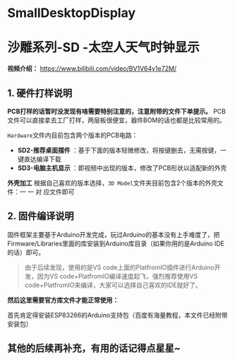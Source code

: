 # SmallDesktopDisplay
# 沙雕系列-SD -太空人天气时钟显示

**视频介绍：** https://www.bilibili.com/video/BV1V64y1e72M/

## 1. 硬件打样说明

**PCB打样的话暂时没发现有啥需要特别注意的，注意附带的文件下单提示。** PCB文件可以直接拿去工厂打样，两层板很便宜，器件BOM的话也都是比较常用的。

`Hardware`文件内目前包含两个版本的PCB电路：

* **SD2-推荐桌面摆件** ：基于下面的版本轻微修改，将按键删去，无需按键，一键直达编译下载
* **SD3-电脑主机显示** ：即视频中出现的版本，修改了PCB形状以适配新的外壳


**外壳加工** 根据自己喜欢的版本选择，`3D Model`文件夹目前包含2个版本的外壳文件：一 一 对 应文件即可


## 2. 固件编译说明

固件框架主要基于Arduino开发完成，玩过Arduino的基本没有上手难度了，把Firmware/Libraries里面的库安装到Arduino库目录（如果你用的是Arduino IDE的话）即可。

> 由于后续发现，使用的是VS code上面的PlatfromIO插件进行Arduino开发，因为VS code+PlatfromIO编译速度起飞，强烈推荐使用VS code+PlatfromIO来编译，大家可以选择自己喜欢的IDE就好了。

**然后这里需要官方库文件才能正常使用：**

首先肯定得安装ESP83266的Arduino支持包（百度有海量教程，本文件已经附带安装包）


## 其他的后续再补充，有用的话记得点星星~


